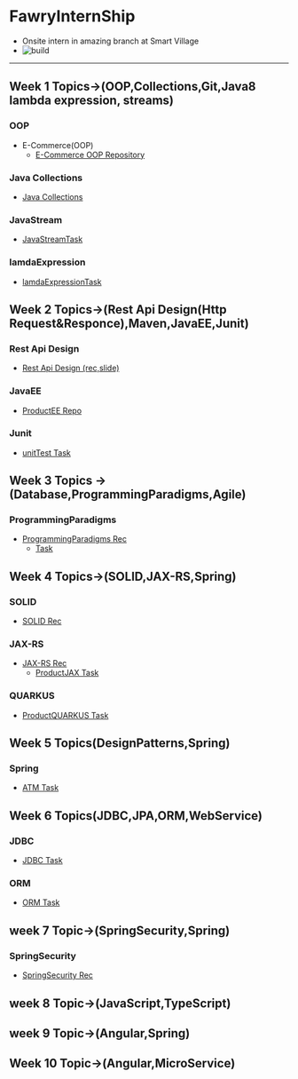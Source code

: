 # FawryInternShip

- Onsite intern in amazing branch at Smart Village
- ![build](https://github.com/ahmedelhdad123/FawryInternShip/assets/91333530/41e71817-fb6f-4a6c-9f25-2cee6aa336dd)
------------------------------------------------------------------------------------------------------------------------

## Week 1 Topics->(OOP,Collections,Git,Java8 lambda expression, streams)

### OOP
- E-Commerce(OOP)
  - [E-Commerce OOP Repository](https://github.com/ahmedelhdad123/E-Commerce-OOp/tree/master)
### Java Collections
- [Java Collections](https://github.com/ahmedelhdad123/java-topics.git)
### JavaStream
- [JavaStreamTask](https://github.com/ahmedelhdad123/javaStreams.git)
### lamdaExpression
- [lamdaExpressionTask](https://github.com/ahmedelhdad123/lamdaExpression.git)

## Week 2 Topics->(Rest Api Design(Http Request&Responce),Maven,JavaEE,Junit)
### Rest Api Design 
- [Rest Api Design (rec,slide)](https://drive.google.com/drive/folders/1kpJHiPO1rk5zV-1dmQokr7JDSadsUUxA)
### JavaEE
- [ProductEE Repo](https://github.com/ahmedelhdad123/productEE.git)
### Junit
- [unitTest Task](https://github.com/ahmedelhdad123/unitTesting.git)
## Week 3 Topics ->(Database,ProgrammingParadigms,Agile)
### ProgrammingParadigms
- [ProgrammingParadigms Rec](https://drive.google.com/drive/folders/1bjwNAP6QB6rlL8dfCGQh8Vj2v0x6BTGG)
  - [Task](https://github.com/ahmedelhdad123/programmingParadigms)
## Week 4 Topics->(SOLID,JAX-RS,Spring)
### SOLID
 - [SOLID Rec](https://drive.google.com/drive/folders/13eVb1QV1t7w29-_qSSPVrdFmt9MxnyDa)
### JAX-RS
- [JAX-RS Rec](https://drive.google.com/file/d/1oRofwyaLuWfcTUJdl2mjVHac6y0mByZo/view?usp=drive_link)
   - [ProductJAX Task](https://github.com/ahmedelhdad123/ProductJAX.git)
### QUARKUS
 - [ProductQUARKUS Task](https://github.com/ahmedelhdad123/ProductQuarkus.git)
## Week 5 Topics(DesignPatterns,Spring)
### Spring 
 - [ATM Task](https://github.com/ahmedelhdad123/ATM.git)
## Week 6 Topics(JDBC,JPA,ORM,WebService)
### JDBC
 - [JDBC Task](https://github.com/ahmedelhdad123/jdbc)
### ORM
 - [ORM Task](https://github.com/ahmedelhdad123/hibernateTask)
## week 7 Topic->(SpringSecurity,Spring)
### SpringSecurity
 - [SpringSecurity Rec](https://drive.google.com/drive/folders/1_n6VEFT3GEtsADP-2z3FvkwjfDl0QpJe)
## week 8 Topic->(JavaScript,TypeScript)
## week 9 Topic->(Angular,Spring)
## Week 10 Topic->(Angular,MicroService)

   



